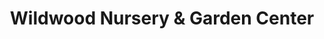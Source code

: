 ---
title: "Wildwood Nursery & Garden Center"
url: /littleton/wildwood-nursery-und-garden-center/
shop: Garten-Center
---